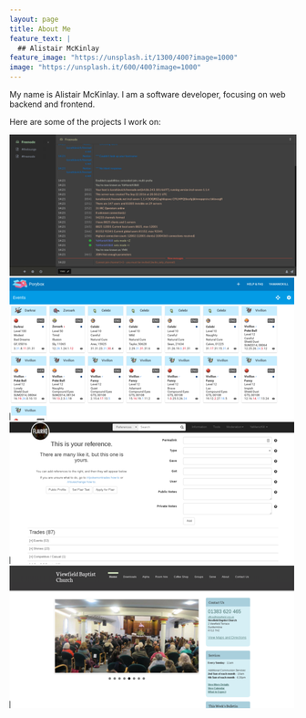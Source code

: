 ```yaml
---
layout: page
title: About Me
feature_text: |
  ## Alistair McKinlay
feature_image: "https://unsplash.it/1300/400?image=1000"
image: "https://unsplash.it/600/400?image=1000"
---
```


My name is Alistair McKinlay. I am a software developer, focusing on web backend
and frontend.

Here are some of the projects I work on:  

[<img src="/assets/thelounge.png" class="project-thumbnail" />](https://github.com/thelounge/lounge/)
[<img src="/assets/porybox.png" class="project-thumbnail" />](https://www.porybox.com/about)
[<img src="/assets/flairhq.png" class="project-thumbnail" />](https://hq.porygon.co/)
[<img src="/assets/viewfield.png" class="project-thumbnail" />](http://viewfield.org.uk/)

